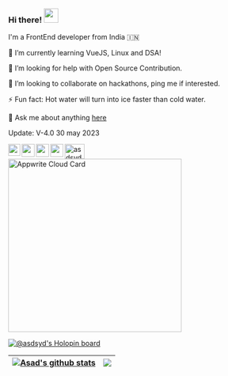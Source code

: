 ### Hi there! <img src="https://github.com/TheDudeThatCode/TheDudeThatCode/blob/master/Assets/Hi.gif" width="29px">

I'm a FrontEnd developer from India 🇮🇳
<!--
**asdsyd/asdsyd** is a ✨ _special_ ✨ repository because its `README.md` (this file) appears on your GitHub profile.

Here are some ideas to get you started:

- 🔭 I’m currently working on ...
- 🌱 I’m currently learning ...
- 👯 I’m looking to collaborate on ...
- 🤔 I’m looking for help with ...
- 💬 Ask me about ...
- 📫 How to reach me: ...
- 😄 Pronouns: ...
- ⚡ Fun fact: ...
-->
🌱 I’m currently learning VueJS, Linux and DSA!

🤔 I’m looking for help with Open Source Contribution.

👯 I’m looking to collaborate on hackathons, ping me if interested.

⚡ Fun fact: Hot water will turn into ice faster than cold water.

💬 Ask me about anything [here](https://github.com/asdsyd/asdsyd/issues)

Update: V-4.0 30 may 2023 <BR>

<a href="https://www.linkedin.com/in/asdsyd/">
  <img align="left" width="24px" src="https://cdn-icons-png.flaticon.com/512/174/174857.png"  />
</a>
<a href="https://twitter.com/asdsydd">
  <img align="left" width="26px" src="https://logodownload.org/wp-content/uploads/2014/09/twitter-logo-6.png" />
</a>
<a href="https://dev.to/asdsyd" target="blank"><img align="center" src="https://raw.githubusercontent.com/rahuldkjain/github-profile-readme-generator/master/src/images/icons/Social/devto.svg" alt="asdsyd" height="30" width="40" /></a>
<a href="mailto:ashasd02@gmail.com">
  <img align="left" width="26px" src="https://cdn-icons-png.flaticon.com/512/281/281769.png" />
</a>

<a href="https://t.me/asdsyd">
  <img align="left" width="26px" src="https://cdn-icons-png.flaticon.com/512/5968/5968804.png" />
</a>
  
<br>
  	<a href="https://cloud.appwrite.io/card/645140dc377ba28001a5">
		<img width="350" src="https://cloud.appwrite.io/v1/cards/cloud?userId=645140dc377ba28001a5" alt="Appwrite Cloud Card" />
	</a>
<br>

[![@asdsyd's Holopin board](https://holopin.me/asdsyd)](https://holopin.io/@asdsyd)

| <a href="https://github.com/asdsyd/github-readme-stats"><img align="center" src="https://github-readme-stats.vercel.app/api?username=asdsyd&show_icons=true&include_all_commits=true&theme=buefy&hide_border=true" alt="Asad's github stats" /></a> | <a href="https://github.com/asdsyd/github-readme-stats"><img align="center" src="https://github-readme-stats.vercel.app/api/top-langs/?username=asdsyd&layout=compact&theme=buefy&hide_border=true" /></a> |
| ------------- | ------------- |



<br />
<br />






















